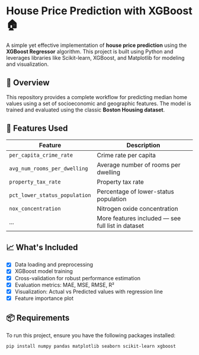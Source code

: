 # House Price Prediction with XGBoost 🏠

A simple yet effective implementation of **house price prediction** using the **XGBoost Regressor** algorithm. This project is built using Python and leverages libraries like Scikit-learn, XGBoost, and Matplotlib for modeling and visualization.

## 📌 Overview

This repository provides a complete workflow for predicting median home values using a set of socioeconomic and geographic features. The model is trained and evaluated using the classic **Boston Housing dataset**.

## 🔧 Features Used

| Feature | Description |
|--------|-------------|
| `per_capita_crime_rate` | Crime rate per capita |
| `avg_num_rooms_per_dwelling` | Average number of rooms per dwelling |
| `property_tax_rate` | Property tax rate |
| `pct_lower_status_population` | Percentage of lower-status population |
| `nox_concentration` | Nitrogen oxide concentration |
| ... | More features included — see full list in dataset |

## 📈 What's Included

- [x] Data loading and preprocessing
- [x] XGBoost model training
- [x] Cross-validation for robust performance estimation
- [x] Evaluation metrics: MAE, MSE, RMSE, R²
- [x] Visualization: Actual vs Predicted values with regression line
- [x] Feature importance plot

## 📦 Requirements

To run this project, ensure you have the following packages installed:

```bash
pip install numpy pandas matplotlib seaborn scikit-learn xgboost
